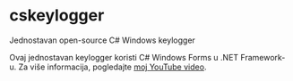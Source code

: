 # cskeylogger
Jednostavan open-source C# Windows keylogger

Ovaj jednostavan keylogger koristi C# Windows Forms u .NET Framework-u.
Za više informacija, pogledajte [moj YouTube video](https://youtu.be/RkR1qLj4j6g).
